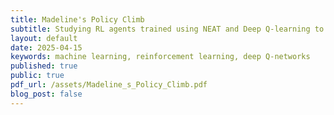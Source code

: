 ```yaml
---
title: Madeline's Policy Climb
subtitle: Studying RL agents trained using NEAT and Deep Q-learning to play Celeste.
layout: default
date: 2025-04-15
keywords: machine learning, reinforcement learning, deep Q-networks
published: true
public: true
pdf_url: /assets/Madeline_s_Policy_Climb.pdf
blog_post: false
---
```

